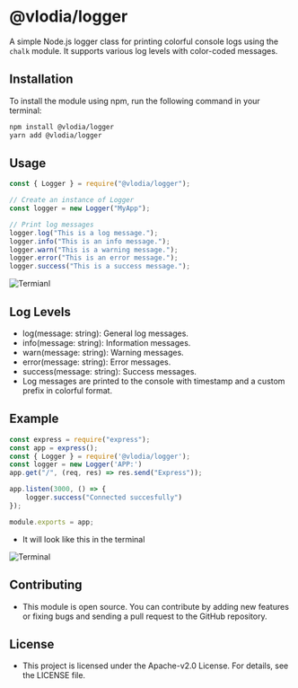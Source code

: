 # @vlodia/logger

A simple Node.js logger class for printing colorful console logs using the `chalk` module. It supports various log levels with color-coded messages.

## Installation

To install the module using npm, run the following command in your terminal:

```bash
npm install @vlodia/logger
yarn add @vlodia/logger
```
## Usage
```javascript
const { Logger } = require("@vlodia/logger");

// Create an instance of Logger
const logger = new Logger("MyApp");

// Print log messages
logger.log("This is a log message.");
logger.info("This is an info message.");
logger.warn("This is a warning message.");
logger.error("This is an error message.");
logger.success("This is a success message.");
```
![Termianl](https://cdn.discordapp.com/attachments/1254740352515178557/1256533925354934312/image.png?ex=66811de9&is=667fcc69&hm=3c84b7c0994d2ea68ec17bd7145754a9650ffc8382bb38e0351a5a2c2dcd70fd&)

## Log Levels
* log(message: string): General log messages.
* info(message: string): Information messages.
* warn(message: string): Warning messages.
* error(message: string): Error messages.
* success(message: string): Success messages.
* Log messages are printed to the console with timestamp and a custom prefix in colorful format.

## Example
```javascript
const express = require("express");
const app = express();
const { Logger } = require('@vlodia/logger');
const logger = new Logger('APP:')
app.get("/", (req, res) => res.send("Express"));

app.listen(3000, () => {
    logger.success("Connected succesfully")
});

module.exports = app;
```
* It will look like this in the terminal

![Terminal](https://cdn.discordapp.com/attachments/1254740352515178557/1256532463031685150/image.png?ex=66811c8c&is=667fcb0c&hm=19cda13e119c2e30f39781d58baedfc3c1be4b1999a1aa740c0437891feb2d18&)

## Contributing
* This module is open source. You can contribute by adding new features or fixing bugs and sending a pull request to the GitHub repository.

## License
* This project is licensed under the Apache-v2.0 License. For details, see the LICENSE file.
